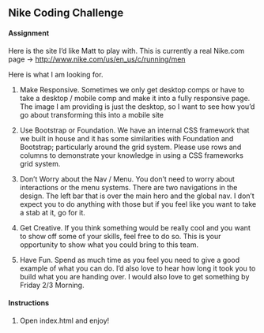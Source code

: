 ## Nike Coding Challenge

#### Assignment

Here is the site I’d like Matt to play with. This is currently a real ‪Nike.com page -> http://www.nike.com/us/en_us/c/running/men
 
Here is what I am looking for.
 
1. Make Responsive. Sometimes we only get desktop comps or have to take a desktop / mobile comp and make it into a fully responsive page. The image I am providing is just the desktop, so I want to see how you’d go about transforming this into a mobile site 

2. Use Bootstrap or Foundation. We have an internal CSS framework that we built in house and it has some similarities with Foundation and Bootstrap; particularly around the grid system. Please use rows and columns to demonstrate your knowledge in using a CSS frameworks grid system.

3. Don’t Worry about the Nav / Menu. You don’t need to worry about interactions or the menu systems. There are two navigations in the design. The left bar that is over the main hero and the global nav. I don’t expect you to do anything with those but if you feel like you want to take a stab at it, go for it.

4. Get Creative. If you think something would be really cool and you want to show off some of your skills, feel free to do so. This is your opportunity to show what you could bring to this team.
5. Have Fun. Spend as much time as you feel you need to give a good example of what you can do. I’d also love to hear how long it took you to build what you are handing over. I would also love to get something by Friday 2/3 Morning. 

#### Instructions
1. Open index.html and enjoy!
